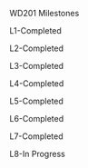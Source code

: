 WD201 Milestones

L1-Completed

L2-Completed

L3-Completed

L4-Completed

L5-Completed

L6-Completed

L7-Completed

L8-In Progress
